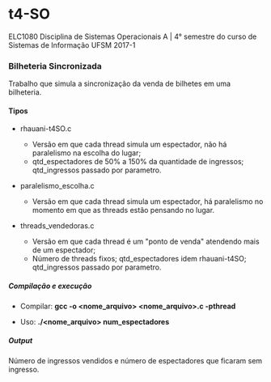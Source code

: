 # t4-SO

ELC1080 Disciplina de Sistemas Operacionais A | 4° semestre do curso de Sistemas de Informação UFSM 2017-1


### Bilheteria Sincronizada <br/>
Trabalho que simula a sincronização da venda de bilhetes em uma bilheteria.

#### Tipos <br/>
- rhauani-t4SO.c
	+ Versão em que cada thread simula um espectador, não há paralelismo na escolha do lugar;
	+ qtd_espectadores de 50% a 150% da quantidade de ingressos; qtd_ingressos passado por parametro.
	
- paralelismo_escolha.c
	+ Versão em que cada thread simula um espectador, há paralelismo no momento em que as threads estão pensando no lugar.
	
- threads_vendedoras.c
	+ Versão em que cada thread é um "ponto de venda" atendendo mais de um espectador;
	+ Número de threads fixos; qtd_espectadores idem rhauani-t4SO; qtd_ingressos passado por parametro.

##### Compilação e execução <br/>
- Compilar:
	**gcc -o <nome_arquivo> <nome_arquivo>.c -pthread**
	
- Uso:
	**./<nome_arquivo> num_espectadores <br/>**

##### Output <br/>
Número de ingressos vendidos e número de espectadores que ficaram sem ingresso.

